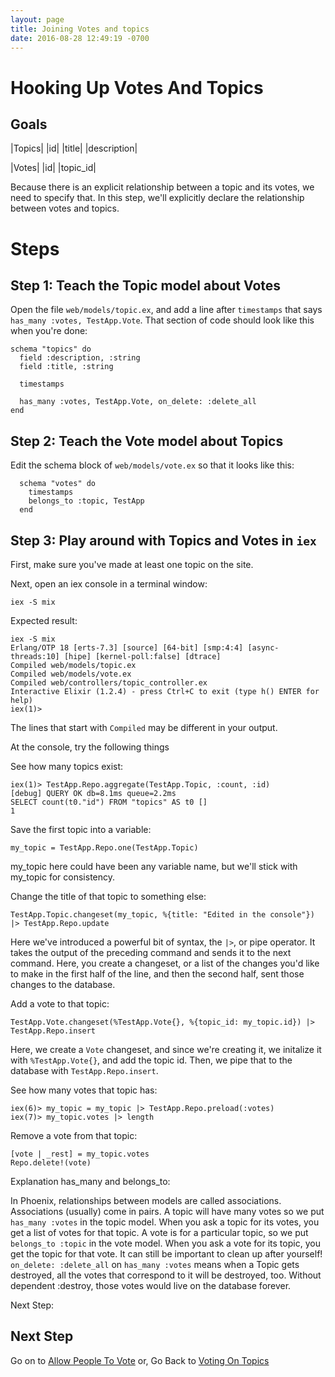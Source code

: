 ```yaml
---
layout: page
title: Joining Votes and topics
date: 2016-08-28 12:49:19 -0700
---
```


# Hooking Up Votes And Topics

## Goals

|Topics|
|id|
|title|
|description|


|Votes|
|id|
|topic_id|

Because there is an explicit relationship between a topic and its votes, we need to specify that. In this step, we'll explicitly declare the relationship between votes and topics.

# Steps
## Step 1: Teach the Topic model about Votes
Open the file `web/models/topic.ex`, and add a line after `timestamps` that says `has_many :votes, TestApp.Vote`. That section of code should look like this when you're done:

```
schema "topics" do
  field :description, :string
  field :title, :string

  timestamps

  has_many :votes, TestApp.Vote, on_delete: :delete_all
end
```

## Step 2: Teach the Vote model about Topics
Edit the schema block of `web/models/vote.ex` so that it looks like this:

```
  schema "votes" do
    timestamps
    belongs_to :topic, TestApp
  end
```

## Step 3: Play around with Topics and Votes in `iex`

First, make sure you've made at least one topic on the site.

Next, open an iex console in a terminal window:
```
iex -S mix
```
Expected result:
```
iex -S mix
Erlang/OTP 18 [erts-7.3] [source] [64-bit] [smp:4:4] [async-threads:10] [hipe] [kernel-poll:false] [dtrace]
Compiled web/models/topic.ex
Compiled web/models/vote.ex
Compiled web/controllers/topic_controller.ex
Interactive Elixir (1.2.4) - press Ctrl+C to exit (type h() ENTER for help)
iex(1)>
```
The lines that start with `Compiled` may be different in your output.

At the console, try the following things

See how many topics exist:  
```
iex(1)> TestApp.Repo.aggregate(TestApp.Topic, :count, :id)
[debug] QUERY OK db=8.1ms queue=2.2ms
SELECT count(t0."id") FROM "topics" AS t0 []
1
```

Save the first topic into a variable:
```
my_topic = TestApp.Repo.one(TestApp.Topic)
```
my_topic here could have been any variable name, but we'll stick with my_topic for consistency.

Change the title of that topic to something else:
```
TestApp.Topic.changeset(my_topic, %{title: "Edited in the console"}) |> TestApp.Repo.update
```
Here we've introduced a powerful bit of syntax, the `|>`, or pipe operator. It takes the output of the preceding command and sends it to the next command. Here, you create a changeset, or a list of the changes you'd like to make in the first half of the line, and then the second half, sent those changes to the database.

Add a vote to that topic:
```
TestApp.Vote.changeset(%TestApp.Vote{}, %{topic_id: my_topic.id}) |> TestApp.Repo.insert
```

Here, we create a `Vote` changeset, and since we're creating it, we initalize it with `%TestApp.Vote{}`, and add the topic id. Then, we pipe that to the database with `TestApp.Repo.insert`.

See how many votes that topic has:

```
iex(6)> my_topic = my_topic |> TestApp.Repo.preload(:votes)
iex(7)> my_topic.votes |> length
```

Remove a vote from that topic:

```
[vote | _rest] = my_topic.votes
Repo.delete!(vote)
```



Explanation
has_many and belongs_to:

In Phoenix, relationships between models are called associations.
Associations (usually) come in pairs.
A topic will have many votes so we put `has_many :votes` in the topic model.
When you ask a topic for its votes, you get a list of votes for that topic.
A vote is for a particular topic, so we put `belongs_to :topic` in the vote model.
When you ask a vote for its topic, you get the topic for that vote.
It can still be important to clean up after yourself! `on_delete: :delete_all` on `has_many :votes` means when a Topic gets destroyed, all the votes that correspond to it will be destroyed, too. Without dependent :destroy, those votes would live on the database forever.

Next Step:

## Next Step
Go on to [Allow People To Vote](12-allow-users-to-vote-on-topics.html)
or,
Go Back to [Voting On Topics](10-voting-on-topics.html)
